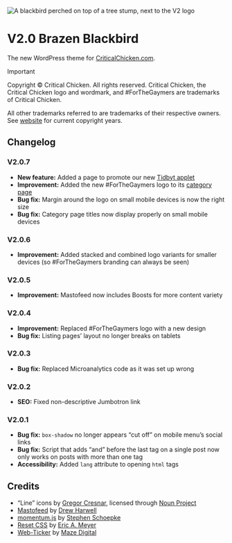 ![A blackbird perched on top of a tree stump, next to the V2 logo](https://github.com/CriticalChicken/V2/assets/35422415/2fc7fe5d-0d96-4231-bc9c-b882fa1dec66)

# V2.0 Brazen Blackbird
The new WordPress theme for [CriticalChicken.com](https://www.criticalchicken.com).

> [!IMPORTANT]
> Copyright &copy; Critical Chicken. All rights reserved. Critical Chicken, the Critical Chicken logo and wordmark, and #ForTheGaymers are trademarks of Critical Chicken.
>
> All other trademarks referred to are trademarks of their respective owners. See [website](https://www.criticalchicken.com) for current copyright years.

## Changelog

### V2.0.7

- **New feature:** Added a page to promote our new [Tidbyt applet](https://github.com/tidbyt/community/pull/1731)
- **Improvement:** Added the new #ForTheGaymers logo to its [category page](https://www.criticalchicken.com/category/forthegaymers)
- **Bug fix:** Margin around the logo on small mobile devices is now the right size
- **Bug fix:** Category page titles now display properly on small mobile devices

### V2.0.6

- **Improvement:** Added stacked and combined logo variants for smaller devices (so #ForTheGaymers branding can always be seen)

### V2.0.5

- **Improvement:** Mastofeed now includes Boosts for more content variety

### V2.0.4

- **Improvement:** Replaced #ForTheGaymers logo with a new design
- **Bug fix:** Listing pages&rsquo; layout no longer breaks on tablets

### V2.0.3

- **Bug fix:** Replaced Microanalytics code as it was set up wrong

### V2.0.2

- **SEO:** Fixed non-descriptive Jumbotron link

### V2.0.1

- **Bug fix:** `box-shadow` no longer appears &ldquo;cut off&rdquo; on mobile menu&rsquo;s social links
- **Bug fix:** Script that adds &ldquo;and&rdquo; before the last tag on a single post now only works on posts with more than one tag
- **Accessibility:** Added `lang` attribute to opening `html` tags

## Credits

- &ldquo;Line&rdquo; icons by [Gregor Cresnar](https://iconix.si), licensed through [Noun Project](https://thenounproject.com/grega.cresnar)
- [Mastofeed](https://github.com/fenwick67/mastofeed) by [Drew Harwell](https://github.com/fenwick67)
- [momentum.js](https://github.com/sschoepke/momentum) by [Stephen Schoepke](https://github.com/sschoepke)
- [Reset CSS](https://meyerweb.com/eric/tools/css/reset/index.html) by [Eric A. Meyer](https://meyerweb.com/eric)
- [Web-Ticker](https://github.com/mazedigital/Web-Ticker) by [Maze Digital](https://github.com/mazedigital)
